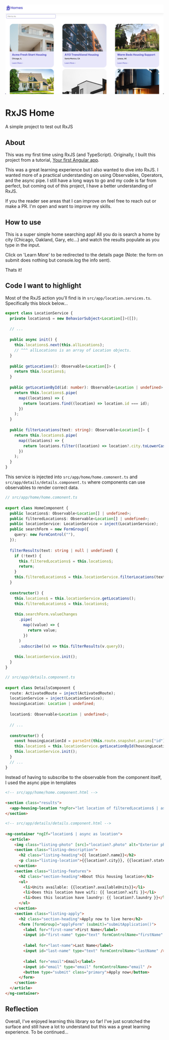 ![rxjs-home](src/assets/rxjs-home.png)

# RxJS Home

A simple project to test out RxJS

## About

This was my first time using RxJS (and TypeScript). Originally, I built this project from a tutorial, [Your first Angular app](https://angular.io/tutorial/first-app).

This was a great learning experience but I also wanted to dive into RxJS. I wanted more of a practical understanding on using Observables, Operators, and the async pipe. I still have a long ways to go and my code is far from perfect, but coming out of this project, I have a better understanding of RxJS.

If you the reader see areas that I can improve on feel free to reach out or make a PR. I'm open and want to improve my skills.

## How to use

This is a super simple home searching app! All you do is search a home by city (Chicago, Oakland, Gary, etc...) and watch the results populate as you type in the input.

Click on 'Learn More' to be redirected to the details page (Note: the form on submit does nothing but console.log the info sent).

Thats it!

## Code I want to highlight

Most of the RxJS action you'll find is in `src/app/location.services.ts`. Specifically this block below...

```ts
export class LocationService {
  private locations$ = new BehaviorSubject<Location[]>([]);

  // ...

  public async init() {
    this.locations$.next(this.allLocations);
    // ^^^ allLocations is an array of Location objects.
  }

  public getLocations(): Observable<Location[]> {
    return this.locations$;
  }

  public getLocationById(id: number): Observable<Location | undefined> {
    return this.locations$.pipe(
      map((locations) => {
        return locations.find((location) => location.id === id);
      })
    );
  }

  public filterLocations(text: string): Observable<Location[]> {
    return this.locations$.pipe(
      map((locations) => {
        return locations.filter((location) => location?.city.toLowerCase().includes(text.toLowerCase()));
      })
    );
  }
}
```

This service is injected into `src/app/home/home.comonent.ts` and `src/app/details/details.component.ts` where components can use observables to render correct data.

```ts
// src/app/home/home.comonent.ts

export class HomeComponent {
  public locations$: Observable<Location[] | undefined>;
  public filteredLocations$: Observable<Location[] | undefined>;
  public locationService: LocationService = inject(LocationService);
  public searchForm = new FormGroup({
    query: new FormControl(""),
  });

  filterResults(text: string | null | undefined) {
    if (!text) {
      this.filteredLocations$ = this.locations$;
      return;
    }
    this.filteredLocations$ = this.locationService.filterLocations(text);
  }

  constructor() {
    this.locations$ = this.locationService.getLocations();
    this.filteredLocations$ = this.locations$;

    this.searchForm.valueChanges
      .pipe(
        map((value) => {
          return value;
        })
      )
      .subscribe((v) => this.filterResults(v.query));

    this.locationService.init();
  }
}
```

```ts
// src/app/details.component.ts

export class DetailsComponent {
  route: ActivatedRoute = inject(ActivatedRoute);
  locationService = inject(LocationService);
  housingLocation: Location | undefined;

  location$: Observable<Location | undefined>;

  // ...

  constructor() {
    const housingLocationId = parseInt(this.route.snapshot.params["id"], 10);
    this.location$ = this.locationService.getLocationById(housingLocationId);
    this.locationService.init();
  }
  // ...
}
```

Instead of having to subscribe to the observable from the component itself, I used the async pipe in templates

```html
<!-- src/app/home/home.component.html -->

<section class="results">
  <app-housing-location *ngFor="let location of filteredLocations$ | async" [location]="location"> </app-housing-location>
</section>
```

```html
<!-- src/app/details/details.component.html -->

<ng-container *ngIf="location$ | async as location">
  <article>
    <img class="listing-photo" [src]="location?.photo" alt="Exterior photo of {{ location?.name}}" />
    <section class="listing-description">
      <h2 class="listing-heading">{{ location?.name}}</h2>
      <p class="listing-location">{{location?.city}}, {{location?.state}}</p>
    </section>
    <section class="listing-features">
      <h2 class="section-heading">About this housing location</h2>
      <ul>
        <li>Units available: {{location?.availableUnits}}</li>
        <li>Does this location have wifi: {{ location?.wifi }}</li>
        <li>Does this location have laundry: {{ location?.laundry }}</li>
      </ul>
    </section>
    <section class="listing-apply">
      <h2 class="section-heading">Apply now to live here</h2>
      <form [formGroup]="applyForm" (submit)="submitApplication()">
        <label for="first-name">First Name</label>
        <input id="first-name" type="text" formControlName="firstName" />

        <label for="last-name">Last Name</label>
        <input id="last-name" type="text" formControlName="lastName" />

        <label for="email">Email</label>
        <input id="email" type="email" formControlName="email" />
        <button type="submit" class="primary">Apply now</button>
      </form>
    </section>
  </article>
</ng-container>
```

## Reflection

Overall, I've enjoyed learning this library so far! I've just scratched the surface and still have a lot to understand but this was a great learning experience. To be continued...
